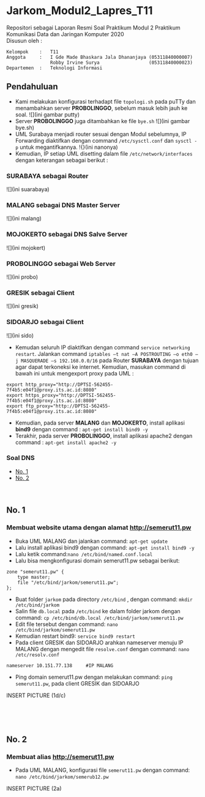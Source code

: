 # Jarkom_Modul2_Lapres_T11
Repositori sebagai Laporan Resmi Soal Praktikum Modul 2 Praktikum Komunikasi Data dan Jaringan Komputer 2020\
Disusun oleh :
```
Kelompok    :   T11
Anggota     :   I Gde Made Bhaskara Jala Dhananjaya (05311840000007)
                Robby Irvine Surya                  (05311840000023)
Departemen  :   Teknologi Informasi
```

## Pendahuluan
- Kami melakukan konfigurasi terhadapt file `topologi.sh` pada puTTy dan menambahkan server **PROBOLINGGO**, sebelum masuk lebih jauh ke soal.
![](ini gambar putty)
- Server **PROBOLINGGO** juga ditambahkan ke file `bye.sh`
![](ini gambar bye.sh)
- UML Surabaya menjadi router sesuai dengan Modul sebelumnya, IP Forwarding diaktifkan dengan command `/etc/sysctl.conf` dan `sysctl -p` untuk megantifkannya.
!{}(ini nanonya)
- Kemudian, IP setiap UML disetting dalam file `/etc/network/interfaces` dengan keterangan sebagai berikut :
### SURABAYA sebagai Router
![](ini suarabaya)
### MALANG sebagai DNS Master Server
![](ini malang)
### MOJOKERTO sebagai DNS Salve Server
![](ini mojokert)
### PROBOLINGGO sebagai Web Server
![](ini probo)
### GRESIK sebagai Client
![](ini gresik)
### SIDOARJO sebagai Client
![](ini sido)

- Kemudan seluruh IP diaktifkan dengan command `service networking restart`. Jalankan command `iptables –t nat –A POSTROUTING –o eth0 –j MASQUERADE –s 192.168.0.0/16` pada Router **SURABAYA** dengan tujuan agar dapat terkoneksi ke internet. Kemudian, masukan command di bawah ini untuk mengexport proxy pada UML :
```
export http_proxy="http://DPTSI-562455-7f4b5:e04f1@proxy.its.ac.id:8080"
export https_proxy="http://DPTSI-562455-7f4b5:e04f1@proxy.its.ac.id:8080"
export ftp_proxy="http://DPTSI-562455-7f4b5:e04f1@proxy.its.ac.id:8080"
```
- Kemudian, pada server **MALANG** dan **MOJOKERTO**, install aplikasi **bind9** dengan command :
`apt-get install bind9 -y`
- Terakhir, pada server **PROBOLINGGO**, install aplikasi apache2 dengan command :
`apt-get install apache2 -y`

### Soal DNS
- [No. 1](#1)
- [No. 2](#2)
</br></br></br>

<a name="1"></a>
## No. 1
### Membuat website utama dengan alamat http://semerut11.pw
- Buka UML MALANG dan jalankan command: ```apt-get update```
- Lalu install aplikasi bind9 dengan command: ```apt-get install bind9 -y```
- Lalu ketik command:```nano /etc/bind/named.conf.local```
- Lalu bisa mengkonfigurasi domain semerut11.pw sebagai berikut:
```
zone "semerut11.pw" {
	type master;
	file "/etc/bind/jarkom/semerut11.pw";
};
```
- Buat folder ```jarkom``` pada directory ```/etc/bind``` , dengan command: ```mkdir /etc/bind/jarkom```
- Salin file ```db.local``` pada ```/etc/bind``` ke dalam  folder jarkom dengan command: ```cp /etc/bind/db.local /etc/bind/jarkom/semerut11.pw```
- Edit file tersebut dengan command: ```nano /etc/bind/jarkom/semerut11.pw```
- Kemudian restart bind9: ```service bind9 restart```
- Pada client GRESIK dan SIDOARJO arahkan nameserver menuju IP MALANG dengan mengedit file ```resolve.conf``` dengan command: ```nano /etc/resolv.conf```
```
nameserver 10.151.77.138     #IP MALANG
```
- Ping domain semerut11.pw dengan melakukan command: ```ping semerut11.pw```, pada client GRESIK dan SIDOARJO

INSERT PICTURE (1d/c)

</br></br></br>

<a name="2"></a>
## No. 2
### Membuat alias http://semerut11.pw
- Pada UML MALANG, konfigurasi file ```semerut11.pw``` dengan command: ```nano /etc/bind/jarkom/semerub12.pw```

INSERT PICTURE (2a) 

